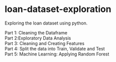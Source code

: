 # loan-dataset-exploration
Exploring the loan dataset using python.

Part 1: Cleaning the Dataframe <br/>
Part 2:Exploratory Data Analysis <br/>
Part 3: Cleaning and Creating Features <br/>
Part 4: Split the data into Train, Validate and Test <br/>
Part 5: Machine Learning: Applying Random Forest <br/>
